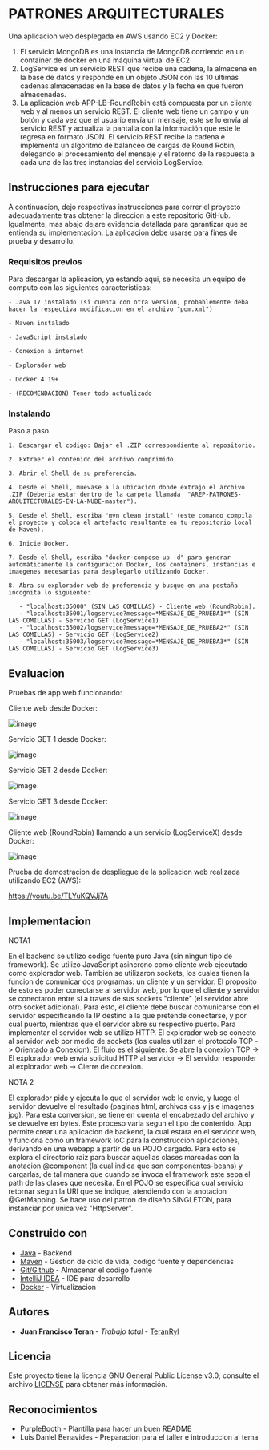 # PATRONES ARQUITECTURALES
Una aplicacion web desplegada en AWS usando EC2 y Docker:

1. El servicio MongoDB es una instancia de MongoDB corriendo en un container de docker en una máquina virtual de EC2
2. LogService es un servicio REST que recibe una cadena, la almacena en la base de datos y responde en un objeto JSON con las 10 ultimas cadenas almacenadas en la base de datos y la fecha en que fueron almacenadas.
3. La aplicación web APP-LB-RoundRobin está compuesta por un cliente web y al menos un servicio REST. El cliente web tiene un campo y un botón y cada vez que el usuario envía un mensaje, este se lo envía al servicio REST y actualiza la pantalla con la información que este le regresa en formato JSON. El servicio REST recibe la cadena e implementa un algoritmo de balanceo de cargas de Round Robin, delegando el procesamiento del mensaje y el retorno de la respuesta a cada una de las tres instancias del servicio LogService.

## Instrucciones para ejecutar

A continuacion, dejo respectivas instrucciones para correr el proyecto adecuadamente tras obtener la direccion a este repositorio GitHub. Igualmente, mas abajo dejare evidencia detallada para garantizar que se entienda su implementacion. La aplicacion debe usarse para fines de prueba y desarrollo.

### Requisitos previos

Para descargar la aplicacion, ya estando aqui, se necesita un equipo de computo con las siguientes caracteristicas:

```
- Java 17 instalado (si cuenta con otra version, probablemente deba hacer la respectiva modificacion en el archivo "pom.xml")

- Maven instalado

- JavaScript instalado

- Conexion a internet

- Explorador web

- Docker 4.19+

- (RECOMENDACION) Tener todo actualizado
```

### Instalando

Paso a paso

```
1. Descargar el codigo: Bajar el .ZIP correspondiente al repositorio.

2. Extraer el contenido del archivo comprimido.

3. Abrir el Shell de su preferencia.

4. Desde el Shell, muevase a la ubicacion donde extrajo el archivo .ZIP (Deberia estar dentro de la carpeta llamada  "AREP-PATRONES-ARQUITECTURALES-EN-LA-NUBE-master").

5. Desde el Shell, escriba "mvn clean install" (este comando compila el proyecto y coloca el artefacto resultante en tu repositorio local de Maven).

6. Inicie Docker.

7. Desde el Shell, escriba "docker-compose up -d" para generar automáticamente la configuración Docker, los containers, instancias e imaegenes necesarias para desplegarlo utilizando Docker.

8. Abra su explorador web de preferencia y busque en una pestaña incognita lo siguiente:
   
   - "localhost:35000" (SIN LAS COMILLAS) - Cliente web (RoundRobin).
   - "localhost:35001/logservice?message=*MENSAJE_DE_PRUEBA1*" (SIN LAS COMILLAS) - Servicio GET (LogService1)
   - "localhost:35002/logservice?message=*MENSAJE_DE_PRUEBA2*" (SIN LAS COMILLAS) - Servicio GET (LogService2)
   - "localhost:35003/logservice?message=*MENSAJE_DE_PRUEBA3*" (SIN LAS COMILLAS) - Servicio GET (LogService3)

```


## Evaluacion

Pruebas de app web funcionando:

Cliente web desde Docker:

![image](https://github.com/TeranRyl/AREP-PATRONES-ARQUITECTURALES-EN-LA-NUBE/assets/81679109/a0cb740e-8172-48c8-a2ca-d4e489294c9a)



Servicio GET 1 desde Docker:

![image](https://github.com/TeranRyl/AREP-PATRONES-ARQUITECTURALES-EN-LA-NUBE/assets/81679109/a8116bf4-8dbb-442a-8caa-3ce2cafa6cf2)


Servicio GET 2 desde Docker:

![image](https://github.com/TeranRyl/AREP-PATRONES-ARQUITECTURALES-EN-LA-NUBE/assets/81679109/0d3cb346-d1dd-4f1a-a583-b30d4067dda6)


Servicio GET 3 desde Docker:

![image](https://github.com/TeranRyl/AREP-PATRONES-ARQUITECTURALES-EN-LA-NUBE/assets/81679109/4dfc452a-cb67-4398-9c92-bb878e665704)



Cliente web (RoundRobin) llamando a un servicio (LogServiceX) desde Docker:

![image](https://github.com/TeranRyl/AREP-PATRONES-ARQUITECTURALES-EN-LA-NUBE/assets/81679109/058dbb4e-7be3-49f0-9015-b1a17043d36b)


Prueba de demostracion de despliegue de la aplicacion web realizada utilizando EC2 (AWS):

https://youtu.be/TLYuKQVJj7A











## Implementacion

NOTA1

En el backend se utilizo codigo fuente puro Java (sin ningun tipo de framework). Se utilizo JavaScript asincrono como cliente web ejecutado como explorador web.
Tambien se utilizaron sockets, los cuales tienen la funcion de comunicar dos programas: un cliente y un servidor. El proposito de esto es poder conectarse al servidor web, por lo que el cliente y servidor se conectaron entre si a traves de sus sockets "cliente" (el servidor abre otro socket adicional). Para esto, el cliente debe buscar comunicarse con el servidor especificando la IP destino a la que pretende conectarse, y por cual puerto, mientras que el servidor abre su respectivo puerto.
Para implementar el servidor web se utilizo HTTP.
El explorador web se conecto al servidor web por medio de sockets (los cuales utilizan el protocolo TCP -> Orientado a Conexion).
El flujo es el siguiente: Se abre la conexion TCP -> El explorador web envia solicitud HTTP al servidor -> El servidor responder al explorador web -> Cierre de conexion.


NOTA 2

El explorador pide y ejecuta lo que el servidor web le envie, y luego el servidor devuelve el resultado (paginas html, archivos css y js e imagenes jpg).
Para esta conversion, se tiene en cuenta el encabezado del archivo y se devuelve en bytes. Este proceso varia segun el tipo de contenido.
App permite crear una aplicacion de backend, la cual estara en el servidor web, y funciona como un framework IoC para la construccion aplicaciones, derivando en una webapp a partir de un POJO cargado. Para esto se explora el directorio raiz para buscar aquellas clases marcadas con la anotacion @component (la cual indica que son componentes-beans) y cargarlas, de tal manera que cuando se invoca el framework este sepa el path de las clases que necesita. En el POJO se especifica cual servicio retornar segun la URI que se indique, atendiendo con la anotacion @GetMapping.
Se hace uso del patron de diseño SINGLETON, para instanciar por unica vez "HttpServer".



## Construido con

* [Java](https://www.oracle.com/co/java/) - Backend
* [Maven](https://maven.apache.org/) - Gestion de ciclo de vida, codigo fuente y dependencias
* [Git/Github](https://git-scm.com/) - Almacenar el codigo fuente
* [IntelliJ IDEA](https://www.jetbrains.com/idea/) - IDE para desarrollo
* [Docker](https://www.docker.com/) - Virtualizacion

## Autores

* **Juan Francisco Teran** - *Trabajo total* - [TeranRyl](https://github.com/TeranRyl)

## Licencia

Este proyecto tiene la licencia GNU General Public License v3.0; consulte el archivo [LICENSE](LICENSE.txt) para obtener más información.

## Reconocimientos

* PurpleBooth - Plantilla para hacer un buen README
* Luis Daniel Benavides - Preparacion para el taller e introduccion al tema

